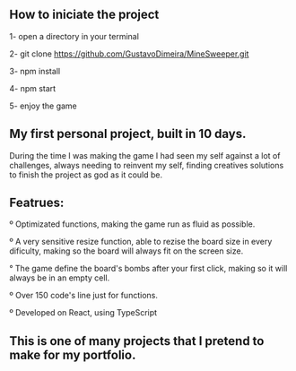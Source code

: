 ## How to iniciate the project
1- open a directory in your terminal

2- git clone https://github.com/GustavoDimeira/MineSweeper.git

3- npm install

4- npm start

5- enjoy the game

## My first personal project, built in 10 days.

During the time I was making the game I had seen my self against a lot of challenges, always needing to reinvent my self, finding creatives solutions to finish the project as god as it could be.

## Featrues:
º Optimizated functions, making the game run as fluid as possible.

º A very sensitive resize function, able to rezise the board size in every dificulty, making so the board will always fit on the screen size.

° The game define the board's bombs after your first click, making so it will always be in an empty cell.

º Over 150 code's line just for functions.

º Developed on React, using TypeScript

## This is one of many projects that I pretend to make for my portfolio.
